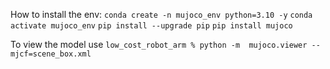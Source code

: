 How to install the env:
`conda create -n mujoco_env python=3.10 -y`
`conda activate mujoco_env`
`pip install --upgrade pip`
`pip install mujoco`

To view the model use
`low_cost_robot_arm % python -m  mujoco.viewer --mjcf=scene_box.xml`

